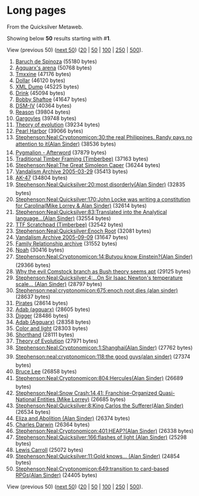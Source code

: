
# Long pages

From the Quicksilver Metaweb.

Showing below **50** results starting with #**1**.
  
View (previous 50) ([next 50](/)) ([20](/) | [50](/) | [100](/) | [250](/) | [500](/)).
1. [Baruch de Spinoza](/baruch-de-spinoza) (55180 bytes)
2. [Agquarx's arena](/agquarx-s-arena) (50768 bytes)
3. [Tmxxine](/tmxxine) (47176 bytes)
4. [Dollar](/dollar) (46120 bytes)
5. [XML Dump](/xml-dump) (45225 bytes)
6. [Drink](/drink) (45094 bytes)
7. [Bobby Shaftoe](/bobby-shaftoe) (41647 bytes)
8. [DSM-IV](/dsm-iv) (40364 bytes)
9. [Reason](/reason) (39804 bytes)
10. [Gargoyles](/gargoyles) (39748 bytes)
11. [Theory of evolution](/theory-of-evolution) (39234 bytes)
12. [Pearl Harbor](/pearl-harbor) (39066 bytes)
13. [Stephenson:Neal:Cryptonomicon:30:the real Philippines. Randy pays no attention to it(Alan Sinder)](/stephenson-neal-cryptonomicon-30-the-real-philippines-randy-pays-no-attention-to-it-alan-sinder) (38536 bytes)
14. [Pygmalion - Afterword](/pygmalion-afterword) (37879 bytes)
15. [Traditional Timber Framing (Timberbee)](/traditional-timber-framing-timberbee) (37163 bytes)
16. [Stephenson:Neal:The Great Simoleon Caper](/stephenson-neal-the-great-simoleon-caper) (36244 bytes)
17. [Vandalism Archive 2005-03-29](/vandalism-archive-2005-03-29) (35413 bytes)
18. [AK-47](/ak-47) (34804 bytes)
19. [Stephenson:Neal:Quicksilver:20:most disorderly(Alan Sinder)](/stephenson-neal-quicksilver-20-most-disorderly-alan-sinder) (32835 bytes)
20. [Stephenson:Neal:Quicksilver:170:John Locke was writing a constitution for Carolina(Mike Lorrey & Alan Sinder)](/stephenson-neal-quicksilver-170-john-locke-was-writing-a-constitution-for-carolina-mike-lorrey-alan-sinder) (32614 bytes)
21. [Stephenson:Neal:Quicksilver:83:Translated into the Analytical language...(Alan Sinder)](/stephenson-neal-quicksilver-83-translated-into-the-analytical-language-alan-sinder) (32554 bytes)
22. [TTF Scratchpad (Timberbee)](/ttf-scratchpad-timberbee) (32542 bytes)
23. [Stephenson:Neal:Quicksilver:Enoch Root](/stephenson-neal-quicksilver-enoch-root) (32081 bytes)
24. [Vandalism Archive 2005-09-09](/vandalism-archive-2005-09-09) (31647 bytes)
25. [Family Relationship archive](/family-relationship-archive) (31552 bytes)
26. [Noah](/noah) (30416 bytes)
27. [Stephenson:Neal:Cryptonomicon:14:Butyou know Einstein?(Alan Sinder)](/stephenson-neal-cryptonomicon-14-but-you-know-einstein-alan-sinder) (29366 bytes)
28. [Why the evil Comstock branch as Bush theory seems apt](/why-the-evil-comstock-branch-as-bush-theory-seems-apt) (29125 bytes)
29. [Stephenson:Neal:Quicksilver:4:...On Sir Isaac Newton's temperature scale... (Alan Sinder)](/stephenson-neal-quicksilver-4-on-sir-isaac-newton-s-temperature-scale-alan-sinder) (28797 bytes)
30. [Stephenson:neal:cryptonomicon:675:enoch root dies (alan sinder)](/stephenson-neal-cryptonomicon-675-enoch-root-dies-alan-sinder) (28637 bytes)
31. [Pirates](/pirates) (28614 bytes)
32. [Adab (agquarx)](/adab-agquarx) (28605 bytes)
33. [Digger](/digger) (28486 bytes)
34. [Adab (Agquarx)](/adab-agquarx) (28358 bytes)
35. [Color and light](/color-and-light) (28303 bytes)
36. [Shorthand](/shorthand) (28111 bytes)
37. [Theory of Evolution](/theory-of-evolution) (27971 bytes)
38. [Stephenson:Neal:Cryptonomicon:1:Shanghai(Alan Sinder)](/stephenson-neal-cryptonomicon-1-shanghai-alan-sinder) (27762 bytes)
39. [Stephenson:neal:cryptonomicon:118:the good guys(alan sinder)](/stephenson-neal-cryptonomicon-118-the-good-guys-alan-sinder) (27374 bytes)
40. [Bruce Lee](/bruce-lee) (26858 bytes)
41. [Stephenson:Neal:Cryptonomicon:804:Hercules(Alan Sinder)](/stephenson-neal-cryptonomicon-804-hercules-alan-sinder) (26689 bytes)
42. [Stephenson:Neal:Snow Crash:14,41: Franchise-Organized Quasi-National Entities (Mike Lorrey)](/stephenson-neal-snow-crash-14-41-franchise-organized-quasi-national-entities-mike-lorrey) (26685 bytes)
43. [Stephenson:Neal:Quicksilver:8:King Carlos the Sufferer(Alan Sinder)](/stephenson-neal-quicksilver-8-king-carlos-the-sufferer-alan-sinder) (26534 bytes)
44. [Eliza and Abolition (Alan Sinder)](/eliza-and-abolition-alan-sinder) (26374 bytes)
45. [Charles Darwin](/charles-darwin) (26364 bytes)
46. [Stephenson:Neal:Cryptonomicon:401:HEAP?(Alan Sinder)](/stephenson-neal-cryptonomicon-401-heap-alan-sinder) (26338 bytes)
47. [Stephenson:Neal:Quicksilver:166:flashes of light (Alan Sinder)](/stephenson-neal-quicksilver-166-flashes-of-light-alan-sinder) (25298 bytes)
48. [Lewis Carroll](/lewis-carroll) (25072 bytes)
49. [Stephenson:Neal:Quicksilver:11:Gold knows... (Alan Sinder)](/stephenson-neal-quicksilver-11-gold-knows-alan-sinder) (24854 bytes)
50. [Stephenson:Neal:Cryptonomicon:649:transition to card-based RPGs(Alan Sinder)](/stephenson-neal-cryptonomicon-649-transition-to-card-based-rpgs-alan-sinder) (24405 bytes)

View (previous 50) ([next 50](/)) ([20](/) | [50](/) | [100](/) | [250](/) | [500](/)).
